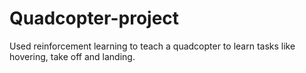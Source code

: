 # Quadcopter-project

Used reinforcement learning to teach a quadcopter to learn tasks like hovering, take off and landing.
